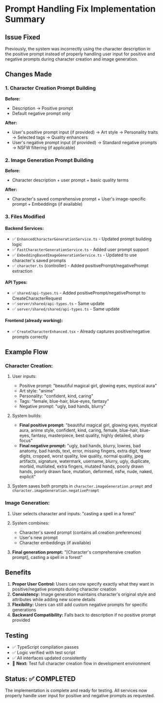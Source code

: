 # Prompt Handling Fix Implementation Summary

## Issue Fixed
Previously, the system was incorrectly using the character description in the positive prompt instead of properly handling user input for positive and negative prompts during character creation and image generation.

## Changes Made

### 1. Character Creation Prompt Building

**Before:** 
- Description → Positive prompt
- Default negative prompt only

**After:**
- User's positive prompt input (if provided) → Art style → Personality traits → Selected tags → Quality enhancers
- User's negative prompt input (if provided) → Standard negative prompts → NSFW filtering (if applicable)

### 2. Image Generation Prompt Building

**Before:**
- Character description + user prompt + basic quality terms

**After:**
- Character's saved comprehensive prompt + User's image-specific prompt + Embeddings (if available)

### 3. Files Modified

#### Backend Services:
- ✅ `EnhancedCharacterGenerationService.ts` - Updated prompt building logic
- ✅ `FastCharacterGenerationService.ts` - Added user prompt support  
- ✅ `EmbeddingBasedImageGenerationService.ts` - Updated to use character's saved prompts
- ✅ `character.ts` (controller) - Added positivePrompt/negativePrompt extraction

#### API Types:
- ✅ `shared/api-types.ts` - Added positivePrompt/negativePrompt to CreateCharacterRequest
- ✅ `server/shared/api-types.ts` - Same update
- ✅ `server/shared/shared/api-types.ts` - Same update

#### Frontend (already working):
- ✅ `CreateCharacterEnhanced.tsx` - Already captures positive/negative prompts correctly

## Example Flow

### Character Creation:
1. User inputs:
   - Positive prompt: "beautiful magical girl, glowing eyes, mystical aura"
   - Art style: "anime" 
   - Personality: "confident, kind, caring"
   - Tags: "female, blue-hair, blue-eyes, fantasy"
   - Negative prompt: "ugly, bad hands, blurry"

2. System builds:
   - **Final positive prompt:** "beautiful magical girl, glowing eyes, mystical aura, anime style, confident, kind, caring, female, blue-hair, blue-eyes, fantasy, masterpiece, best quality, highly detailed, sharp focus"
   - **Final negative prompt:** "ugly, bad hands, blurry, lowres, bad anatomy, bad hands, text, error, missing fingers, extra digit, fewer digits, cropped, worst quality, low quality, normal quality, jpeg artifacts, signature, watermark, username, blurry, ugly, duplicate, morbid, mutilated, extra fingers, mutated hands, poorly drawn hands, poorly drawn face, mutation, deformed, nsfw, nude, naked, explicit"

3. System saves both prompts in `character.imageGeneration.prompt` and `character.imageGeneration.negativePrompt`

### Image Generation:
1. User selects character and inputs: "casting a spell in a forest"
2. System combines:
   - Character's saved prompt (contains all creation preferences)
   - User's new prompt
   - Character embeddings (if available)

3. **Final generation prompt:** "[Character's comprehensive creation prompt], casting a spell in a forest"

## Benefits

1. **Proper User Control:** Users can now specify exactly what they want in positive/negative prompts during character creation
2. **Consistency:** Image generation maintains character's original style and attributes while adding new scene details
3. **Flexibility:** Users can still add custom negative prompts for specific generations
4. **Backward Compatibility:** Falls back to description if no positive prompt provided

## Testing

- ✅ TypeScript compilation passes
- ✅ Logic verified with test script
- ✅ All interfaces updated consistently
- 🔄 **Next:** Test full character creation flow in development environment

## Status: ✅ COMPLETED

The implementation is complete and ready for testing. All services now properly handle user input for positive and negative prompts as requested.

